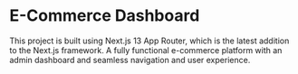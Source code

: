 # E-Commerce Dashboard
This project is built using Next.js 13 App Router, which is the latest addition to the Next.js framework. 
A fully functional e-commerce platform with an admin dashboard and seamless navigation and user experience.
